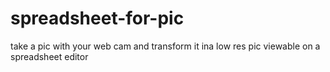 # spreadsheet-for-pic
take a pic with your web cam and transform it ina low res pic viewable on a spreadsheet editor
